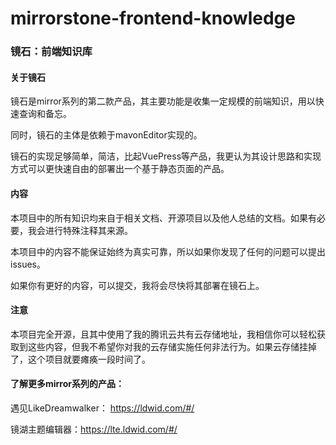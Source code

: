 # mirrorstone-frontend-knowledge

### 镜石：前端知识库

#### 关于镜石

镜石是mirror系列的第二款产品，其主要功能是收集一定规模的前端知识，用以快速查询和备忘。

同时，镜石的主体是依赖于mavonEditor实现的。

镜石的实现足够简单，简洁，比起VuePress等产品，我更认为其设计思路和实现方式可以更快速自由的部署出一个基于静态页面的产品。

#### 内容

本项目中的所有知识均来自于相关文档、开源项目以及他人总结的文档。如果有必要，我会进行特殊注释其来源。

本项目中的内容不能保证始终为真实可靠，所以如果你发现了任何的问题可以提出issues。

如果你有更好的内容，可以提交，我将会尽快将其部署在镜石上。

#### 注意

本项目完全开源，且其中使用了我的腾讯云共有云存储地址，我相信你可以轻松获取到这些内容，但我不希望你对我的云存储实施任何非法行为。如果云存储挂掉了，这个项目就要瘫痪一段时间了。

#### 了解更多mirror系列的产品：

遇见LikeDreamwalker： https://ldwid.com/#/

镜湖主题编辑器：https://lte.ldwid.com/#/

